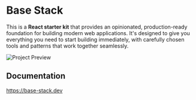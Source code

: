 # Base Stack
This is a **React starter kit** that provides an opinionated, production-ready foundation for building modern web applications. It's designed to give you everything you need to start building immediately, with carefully chosen tools and patterns that work together seamlessly.

![Project Preview](https://github.com/henry-phm/base-stack/blob/main/images/project-preview.png)
## Documentation
https://base-stack.dev
